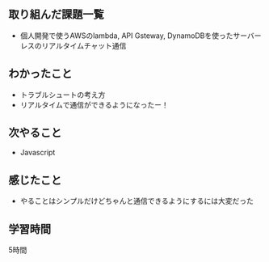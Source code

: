 ## 取り組んだ課題一覧
- 個人開発で使うAWSのlambda, API Gsteway, DynamoDBを使ったサーバーレスのリアルタイムチャット通信

## わかったこと
- トラブルシュートの考え方
- リアルタイムで通信ができるようになったー！


## 次やること
- Javascript

## 感じたこと
- やることはシンプルだけどちゃんと通信できるようにするには大変だった

## 学習時間
5時間
